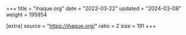 +++
title = "ihaque.org"
date = "2022-03-22"
updated = "2024-03-08"
weight = 195954

[extra]
source = "https://ihaque.org/"
ratio = 2
size = 191
+++
